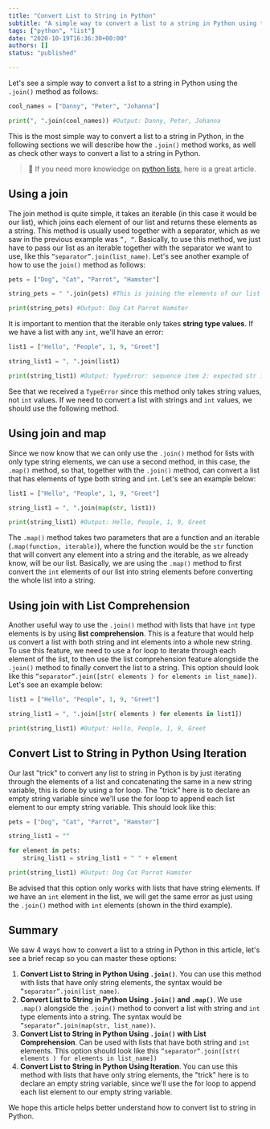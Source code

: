 ```yaml
---
title: "Convert List to String in Python"
subtitle: "A simple way to convert a list to a string in Python using the join() method."
tags: ["python", "list"]
date: "2020-10-19T16:36:30+00:00"
authors: []
status: "published"

---
```


Let's see a simple way to convert a list to a string in Python using the `.join()` method as follows:

```py
cool_names = ["Danny", "Peter", "Johanna"]

print(", ".join(cool_names)) #Output: Danny, Peter, Johanna 
```

This is the most simple way to convert a list to a string in Python, in the following sections we will describe how the `.join()` method works, as well as check other ways to convert a list to a string in Python.

> 🔗 If you need more knowledge on [python lists](https://4geeks.com/lesson/what-is-a-python-list), here is a great article.

## Using a join

The join method is quite simple, it takes an iterable (in this case it would be our list), which joins each element of our list and returns these elements as a string. This method is usually used together with a separator, which as we saw in the previous example was `”, “`. Basically, to use this method, we just have to pass our list as an iterable together with the separator we want to use, like this `”separator”.join(list_name)`. Let's see another example of how to use the `join()` method as follows:

```py
pets = ["Dog", "Cat", "Parrot", "Hamster"]

string_pets = " ".join(pets) #This is joining the elements of our list and separating them with a space

print(string_pets) #Output: Dog Cat Parrot Hamster 
```

It is important to mention that the iterable only takes **string type values**. If we have a list with any `int`, we'll have an error:

```py
list1 = ["Hello", "People", 1, 9, "Greet"]

string_list1 = ", ".join(list1)

print(string_list1) #Output: TypeError: sequence item 2: expected str instance, int found
```

See that we received a `TypeError` since this method only takes string values, not `int` values. If we need to convert a list with strings and `int` values, we should use the following method.

## Using join and map

Since we now know that we can only use the `.join()` method for lists with only type string elements, we can use a second method, in this case, the `.map()` method, so that, together with the `.join()` method, can convert a list that has elements of type both string and `int`. Let's see an example below:

```py
list1 = ["Hello", "People", 1, 9, "Greet"]

string_list1 = ", ".join(map(str, list1))

print(string_list1) #Output: Hello, People, 1, 9, Greet
```
The `.map()` method takes two parameters that are a function and an iterable (`.map(function, iterable)`), where the function would be the `str` function that will convert any element into a string and the iterable, as we already know, will be our list. Basically, we are using the `.map()` method to first convert the `int` elements of our list into string elements before converting the whole list into a string. 

## Using join with List Comprehension

Another useful way to use the `.join()` method with lists that have `int` type elements is by using **list comprehension**. This is a feature that would help us convert a list with both string and int elements into a whole new string. To use this feature, we need to use a for loop to iterate through each element of the list, to then use the list comprehension feature alongside the `.join()` method to finally convert the list to a string. This option should look like this `”separator”.join([str( elements ) for elements in list_name])`. Let's see an example below:

```py
list1 = ["Hello", "People", 1, 9, "Greet"]

string_list1 = ", ".join([str( elements ) for elements in list1])

print(string_list1) #Output: Hello, People, 1, 9, Greet
```

## Convert List to String in Python Using Iteration

Our last "trick" to convert any list to string in Python is by just iterating through the elements of a list and concatenating the same in a new string variable, this is done by using a for loop. The "trick" here is to declare an empty string variable since we'll use the for loop to append each list element to our empty string variable. This should look like this:

```py
pets = ["Dog", "Cat", "Parrot", "Hamster"]

string_list1 = ""

for element in pets:   
    string_list1 = string_list1 + " " + element

print(string_list1) #Output: Dog Cat Parrot Hamster
```

Be advised that this option only works with lists that have string elements. If we have an `int` element in the list, we will get the same error as just using the `.join()` method with `int` elements (shown in the third example).

## Summary 
We saw 4 ways how to convert a list to a string in Python in this article, let's see a brief recap so you can master these options:

1.  **Convert List to String in Python Using `.join()`**. You can use this method with lists that have only string elements, the syntax would be  `”separator”.join(list_name)`.
2. **Convert List to String in Python Using `.join()` and `.map()`**.  We use `.map()` alongside the `.join()` method to convert a list with string and `int` type elements into a string. The syntax would be  `”separator”.join(map(str, list_name))`.
3. **Convert List to String in Python Using `.join()` with List Comprehension**. Can be used with lists that have both string and `int` elements. This option should look like this `”separator”.join([str( elements ) for elements in list_name])`
4. **Convert List to String in Python Using Iteration**. You can use this method with lists that have only string elements, the "trick" here is to declare an empty string variable, since we'll use the for loop to append each list element to our empty string variable.

We hope this article helps better understand how to convert list to string in Python.
